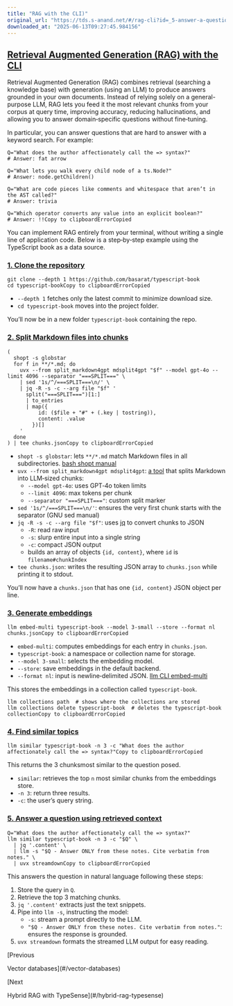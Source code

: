 ```yaml
---
title: "RAG with the CLI)"
original_url: "https://tds.s-anand.net/#/rag-cli?id=_5-answer-a-question-using-retrieved-context"
downloaded_at: "2025-06-13T09:27:45.984156"
---
```

[Retrieval Augmented Generation (RAG) with the CLI](#/rag-cli?id=retrieval-augmented-generation-rag-with-the-cli)
-----------------------------------------------------------------------------------------------------------------

Retrieval Augmented Generation (RAG) combines retrieval (searching a knowledge base) with generation (using an LLM) to produce answers grounded in your own documents. Instead of relying solely on a general-purpose LLM, RAG lets you feed it the most relevant chunks from your corpus at query time, improving accuracy, reducing hallucinations, and allowing you to answer domain‑specific questions without fine‑tuning.

In particular, you can answer questions that are hard to answer with a keyword search. For example:

```
Q="What does the author affectionately call the => syntax?"
# Answer: fat arrow

Q="What lets you walk every child node of a ts.Node?"
# Answer: node.getChildren()

Q="What are code pieces like comments and whitespace that aren’t in the AST called?"
# Answer: trivia

Q="Which operator converts any value into an explicit boolean?"
# Answer: !!Copy to clipboardErrorCopied
```

You can implement RAG entirely from your terminal, without writing a single line of application code. Below is a step‑by‑step example using the TypeScript book as a data source.

### [1. Clone the repository](#/rag-cli?id=_1-clone-the-repository)

```
git clone --depth 1 https://github.com/basarat/typescript-book
cd typescript-bookCopy to clipboardErrorCopied
```

* `--depth 1` fetches only the latest commit to minimize download size.
* `cd typescript-book` moves into the project folder.

You’ll now be in a new folder `typescript-book` containing the repo.

### [2. Split Markdown files into chunks](#/rag-cli?id=_2-split-markdown-files-into-chunks)

```
(
  shopt -s globstar
  for f in **/*.md; do
    uvx --from split_markdown4gpt mdsplit4gpt "$f" --model gpt-4o --limit 4096 --separator "===SPLIT===" \
    | sed '1s/^/===SPLIT===\n/' \
    | jq -R -s -c --arg file "$f" '
      split("===SPLIT===")[1:]
      | to_entries
      | map({
          id: ($file + "#" + (.key | tostring)),
          content: .value
        })[]
    '
  done
) | tee chunks.jsonCopy to clipboardErrorCopied
```

* `shopt -s globstar`: lets `**/*.md` match Markdown files in all subdirectories. [bash shopt manual](https://www.gnu.org/software/bash/manual/html_node/The-Shopt-Builtin.html)
* `uvx --from split_markdown4gpt mdsplit4gpt`: [a tool](https://github.com/twardoch/split-markdown4gpt) that splits Markdown into LLM‑sized chunks:
  + `--model gpt-4o`: uses GPT‑4o token limits
  + `--limit 4096`: max tokens per chunk
  + `--separator "===SPLIT==="`: custom split marker
* `sed '1s/^/===SPLIT===\n/'`: ensures the very first chunk starts with the separator (GNU sed manual)
* `jq -R -s -c --arg file "$f"`: uses [jq](https://stedolan.github.io/jq/manual/) to convert chunks to JSON
  + `-R`: read raw input
  + `-s`: slurp entire input into a single string
  + `-c`: compact JSON output
  + builds an array of objects `{id, content}`, where `id` is `filename#chunkIndex`
* `tee chunks.json`: writes the resulting JSON array to `chunks.json` while printing it to stdout.

You’ll now have a `chunks.json` that has one `{id, content}` JSON object per line.

### [3. Generate embeddings](#/rag-cli?id=_3-generate-embeddings)

```
llm embed-multi typescript-book --model 3-small --store --format nl chunks.jsonCopy to clipboardErrorCopied
```

* `embed-multi`: computes embeddings for each entry in `chunks.json`.
* `typescript-book`: a namespace or collection name for storage.
* `--model 3-small`: selects the embedding model.
* `--store`: save embeddings in the default backend.
* `--format nl`: input is newline‑delimited JSON. [llm CLI embed-multi](https://github.com/kerenter/llm#embed-multi)

This stores the embeddings in a collection called `typescript-book`.

```
llm collections path  # shows where the collections are stored
llm collections delete typescript-book  # deletes the typescript-book collectionCopy to clipboardErrorCopied
```

### [4. Find similar topics](#/rag-cli?id=_4-find-similar-topics)

```
llm similar typescript-book -n 3 -c "What does the author affectionately call the => syntax?"Copy to clipboardErrorCopied
```

This returns the 3 chunksmost similar to the question posed.

* `similar`: retrieves the top `n` most similar chunks from the embeddings store.
* `-n 3`: return three results.
* `-c`: the user’s query string.

### [5. Answer a question using retrieved context](#/rag-cli?id=_5-answer-a-question-using-retrieved-context)

```
Q="What does the author affectionately call the => syntax?"
llm similar typescript-book -n 3 -c "$Q" \
  | jq '.content' \
  | llm -s "$Q - Answer ONLY from these notes. Cite verbatim from notes." \
  | uvx streamdownCopy to clipboardErrorCopied
```

This answers the question in natural language following these steps:

1. Store the query in `Q`.
2. Retrieve the top 3 matching chunks.
3. `jq '.content'` extracts just the text snippets.
4. Pipe into `llm -s`, instructing the model:
   * `-s`: stream a prompt directly to the LLM.
   * `"$Q - Answer ONLY from these notes. Cite verbatim from notes."`: ensures the response is grounded.
5. `uvx streamdown` formats the streamed LLM output for easy reading.

[Previous

Vector databases](#/vector-databases)

[Next

Hybrid RAG with TypeSense](#/hybrid-rag-typesense)